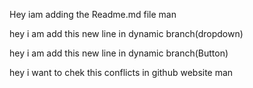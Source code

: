 Hey iam adding the Readme.md file man

hey i am add this new line in dynamic branch(dropdown)

hey i am add this new line in dynamic branch(Button)

hey i want to chek this conflicts in github website man

